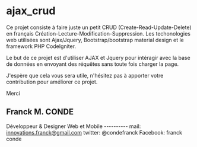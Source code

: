 # ajax_crud


Ce projet consiste à faire juste un petit CRUD (Create-Read-Update-Delete) en français Création-Lecture-Modification-Suppression. Les techonologies web utilisées sont Ajax/Jquery, Bootstrap/bootstrap material design et le framework PHP CodeIgniter.

Le but de ce projet est d'utiliser AJAX et Jquery pour intéragir avec la base de données en envoyant des réquêtes sans toute fois charger la page.

J'espère que cela vous sera utile, n'hésitez pas à apporter votre contribution pour améliorer ce projet.

Merci


Franck M. CONDE
-------------------------------------
Développeur & Designer Web et Mobile
           ----------
mail: innovations.franck@gmail.com
twitter: @condefranck
Facebook: franck conde

